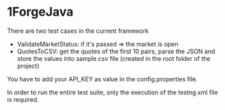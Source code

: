 # 1ForgeJava

There are two test cases in the current framework
- ValidateMarketStatus: if it's passed => the market is open
- QuotesToCSV: get the quotes of the first 10 pairs, parse the JSON and store the values into sample.csv file 
(created in the root folder of the project)

You have to add your API_KEY as value in the config.properties file.

In order to run the entire test suite, only the execution of the testng.xml file is required.
